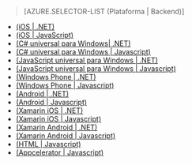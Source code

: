 ﻿> [AZURE.SELECTOR-LIST (Plataforma | Backend)]
- [(iOS | .NET)](/es-es/documentation/articles/mobile-services-dotnet-backend-ios-get-started-users/)
- [(iOS | JavaScript)](/es-es/documentation/articles/mobile-services-ios-get-started-users/)
- [(C# universal para Windows| .NET)](/es-es/documentation/articles/mobile-services-dotnet-backend-windows-universal-dotnet-get-started-users/)
- [(C# universal para Windows | Javascript)](/es-es/documentation/articles/mobile-services-javascript-backend-windows-universal-dotnet-get-started-users/)
- [(JavaScript universal para Windows | .NET)](/es-es/documentation/articles/mobile-services-dotnet-backend-windows-store-javascript-get-started-users/)
- [(JavaScript universal para Windows | Javascript)](/es-es/documentation/articles/mobile-services-windows-store-javascript-get-started-users/)
- [(Windows Phone | .NET)](/es-es/documentation/articles/mobile-services-dotnet-backend-windows-phone-get-started-users/)
- [(Windows Phone | Javascript)](/es-es/documentation/articles/mobile-services-windows-phone-get-started-users/)
- [(Android | .NET)](/es-es/documentation/articles/mobile-services-dotnet-backend-android-get-started-users/)
- [(Android | Javascript)](/es-es/documentation/articles/mobile-services-android-get-started-users/)
- [(Xamarin iOS | .NET)](/es-es/documentation/articles/mobile-services-dotnet-backend-xamarin-ios-get-started-users/)
- [(Xamarin iOS | Javascript)](/es-es/documentation/articles/partner-xamarin-mobile-services-ios-get-started-users/)
- [(Xamarin Android | .NET)](/es-es/documentation/articles/mobile-services-dotnet-backend-xamarin-android-get-started-users/)
- [(Xamarin Android | Javascript)](/es-es/documentation/articles/partner-xamarin-mobile-services-android-get-started-users/)
- [(HTML | Javascript)](/es-es/documentation/articles/mobile-services-html-get-started-users/)
- [(Appcelerator | Javascript)](/es-es/documentation/articles/partner-appcelerator-mobile-services-javascript-backend-appcelerator-get-started-users/)
<!--HONumber=42-->

